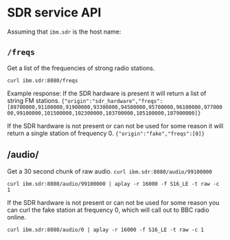 # SDR service API

Assuming that `ibm.sdr` is the host name:

## `/freqs`
Get a list of the frequencies of strong radio stations.

`curl ibm.sdr:8080/freqs`

Example response:
If the SDR hardware is present it will return a list of string FM stations.
`{"origin":"sdr_hardware","freqs":[89700000,91100000,91900000,93300000,94500000,95700000,96100000,97700000,99100000,101500000,102300000,103700000,105100000,107900000]}`

If the SDR hardware is not present or can not be used for some reason it will return a single station of frequency 0.
`{"origin":"fake","freqs":[0]}`

## /audio/<freq>
Get a 30 second chunk of raw audio.
`curl ibm.sdr:8080/audio/99100000`

`curl ibm.sdr:8080/audio/99100000 | aplay -r 16000 -f S16_LE -t raw -c 1`

If the SDR hardware is not present or can not be used for some reason you can curl the fake station at frequency 0, which will call out to BBC radio online.

`curl ibm.sdr:8080/audio/0 | aplay -r 16000 -f S16_LE -t raw -c 1`
